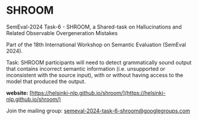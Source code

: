 # SHROOM
SemEval-2024 Task-6 - SHROOM, a Shared-task on Hallucinations and Related Observable Overgeneration Mistakes

Part of the 18th International Workshop on Semantic Evaluation (SemEval 2024).

Task: SHROOM participants will need to detect grammatically sound output that contains incorrect semantic information (i.e. unsupported or inconsistent with the source input), with or without having access to the model that produced the output.

**website:** [https://helsinki-nlp.github.io/shroom/](https://helsinki-nlp.github.io/shroom/) 

Join the mailing group: [semeval-2024-task-6-shroom@googlegroups.com](https://groups.google.com/u/1/g/semeval-2024-task-6-shroom)
